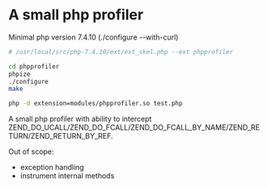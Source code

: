 # A small php profiler

Minimal php version 7.4.10 (./configure --with-curl)

```bash
# /usr/local/src/php-7.4.10/ext/ext_skel.php --ext phpprofiler

cd phpprofiler
phpize
./configure
make

php -d extension=modules/phpprofiler.so test.php

```

A small php profiler with ability to intercept ZEND_DO_UCALL/ZEND_DO_FCALL/ZEND_DO_FCALL_BY_NAME/ZEND_RETURN/ZEND_RETURN_BY_REF.

Out of scope:
 - exception handling
 - instrument internal methods

